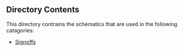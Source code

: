 ## Directory Contents
This directory contrains the schematics that are used in the following catagories:
* [Signoffs][def1]



[def1]: https://github.com/JTJones73/Capstone2024-Team2/tree/main/Documentation/Signoffs
